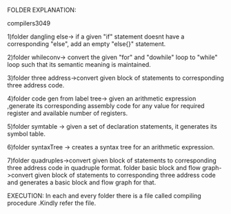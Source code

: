 FOLDER EXPLANATION:

compilers3049

1)folder dangling else-> if a given "if" statement doesnt have a corresponding "else", add an empty "else{}" statement.

2)folder whileconv-> convert the given "for" and "dowhile" loop to "while" loop such that its semantic meaning is maintained.

3)folder three address->convert given block of statements to corresponding three address code.

4)folder code gen from label tree-> given an arithmetic expression ,generate its corresponding assembly code for any value for required register and available number of registers.

5)folder symtable -> given a set of declaration statements, it generates its symbol table.

6)folder syntaxTree -> creates a syntax tree for an arithmetic expression.

7)folder quadruples->convert given block of statements to corresponding three address code in quadruple format.
folder basic block and flow graph->convert given block of statements to corresponding three address code and generates a basic block and flow graph for that.


EXECUTION:
	In each and every folder there is a file called compiling procedure .Kindly refer the file.

